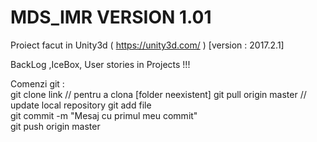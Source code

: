 # MDS_IMR VERSION 1.01
Proiect facut in Unity3d (  https://unity3d.com/  ) [version : 2017.2.1]

BackLog ,IceBox, User stories in Projects !!! 

Comenzi git :    
git clone link                                           //     pentru a clona [folder neexistent]
git pull origin master                                   //     update local repository
git add file    
git commit -m "Mesaj cu primul meu commit"   
git push origin master
